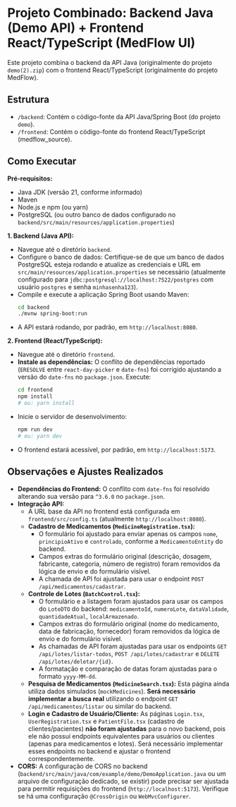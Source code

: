 # Projeto Combinado: Backend Java (Demo API) + Frontend React/TypeScript (MedFlow UI)

Este projeto combina o backend da API Java (originalmente do projeto `demo(2).zip`) com o frontend React/TypeScript (originalmente do projeto MedFlow).

## Estrutura

- `/backend`: Contém o código-fonte da API Java/Spring Boot (do projeto `demo`).
- `/frontend`: Contém o código-fonte do frontend React/TypeScript (medflow_source).

## Como Executar

**Pré-requisitos:**

- Java JDK (versão 21, conforme informado)
- Maven
- Node.js e npm (ou yarn)
- PostgreSQL (ou outro banco de dados configurado no `backend/src/main/resources/application.properties`)

**1. Backend (Java API):**

   - Navegue até o diretório `backend`.
   - Configure o banco de dados: Certifique-se de que um banco de dados PostgreSQL esteja rodando e atualize as credenciais e URL em `src/main/resources/application.properties` se necessário (atualmente configurado para `jdbc:postgresql://localhost:7522/postgres` com usuário `postgres` e senha `minhasenha123`).
   - Compile e execute a aplicação Spring Boot usando Maven:
     ```bash
     cd backend
     ./mvnw spring-boot:run
     ```
   - A API estará rodando, por padrão, em `http://localhost:8080`.

**2. Frontend (React/TypeScript):**

   - Navegue até o diretório `frontend`.
   - **Instale as dependências:** O conflito de dependências reportado (`ERESOLVE` entre `react-day-picker` e `date-fns`) foi corrigido ajustando a versão do `date-fns` no `package.json`. Execute:
     ```bash
     cd frontend
     npm install
     # ou: yarn install
     ```
   - Inicie o servidor de desenvolvimento:
     ```bash
     npm run dev
     # ou: yarn dev
     ```
   - O frontend estará acessível, por padrão, em `http://localhost:5173`.

## Observações e Ajustes Realizados

- **Dependências do Frontend:** O conflito com `date-fns` foi resolvido alterando sua versão para `^3.6.0` no `package.json`.
- **Integração API:**
    - A URL base da API no frontend está configurada em `frontend/src/config.ts` (atualmente `http://localhost:8080`).
    - **Cadastro de Medicamentos (`MedicineRegistration.tsx`):**
        - O formulário foi ajustado para enviar apenas os campos `nome`, `principioAtivo` e `controlado`, conforme a `MedicamentoEntity` do backend.
        - Campos extras do formulário original (descrição, dosagem, fabricante, categoria, número de registro) foram removidos da lógica de envio e do formulário visível.
        - A chamada de API foi ajustada para usar o endpoint `POST /api/medicamentos/cadastrar`.
    - **Controle de Lotes (`BatchControl.tsx`):**
        - O formulário e a listagem foram ajustados para usar os campos do `LoteDTO` do backend: `medicamentoId`, `numeroLote`, `dataValidade`, `quantidadeAtual`, `localArmazenado`.
        - Campos extras do formulário original (nome do medicamento, data de fabricação, fornecedor) foram removidos da lógica de envio e do formulário visível.
        - As chamadas de API foram ajustadas para usar os endpoints `GET /api/lotes/listar-todos`, `POST /api/lotes/cadastrar` e `DELETE /api/lotes/deletar/{id}`.
        - A formatação e comparação de datas foram ajustadas para o formato `yyyy-MM-dd`.
    - **Pesquisa de Medicamentos (`MedicineSearch.tsx`):** Esta página ainda utiliza dados simulados (`mockMedicines`). **Será necessário implementar a busca real** utilizando o endpoint `GET /api/medicamentos/listar` ou similar do backend.
    - **Login e Cadastro de Usuário/Cliente:** As páginas `Login.tsx`, `UserRegistration.tsx` e `PatientFile.tsx` (cadastro de clientes/pacientes) **não foram ajustadas** para o novo backend, pois ele não possui endpoints equivalentes para usuários ou clientes (apenas para medicamentos e lotes). Será necessário implementar esses endpoints no backend e ajustar o frontend correspondentemente.
- **CORS:** A configuração de CORS no backend (`backend/src/main/java/com/example/demo/DemoApplication.java` ou um arquivo de configuração dedicado, se existir) pode precisar ser ajustada para permitir requisições do frontend (`http://localhost:5173`). Verifique se há uma configuração `@CrossOrigin` ou `WebMvcConfigurer`.